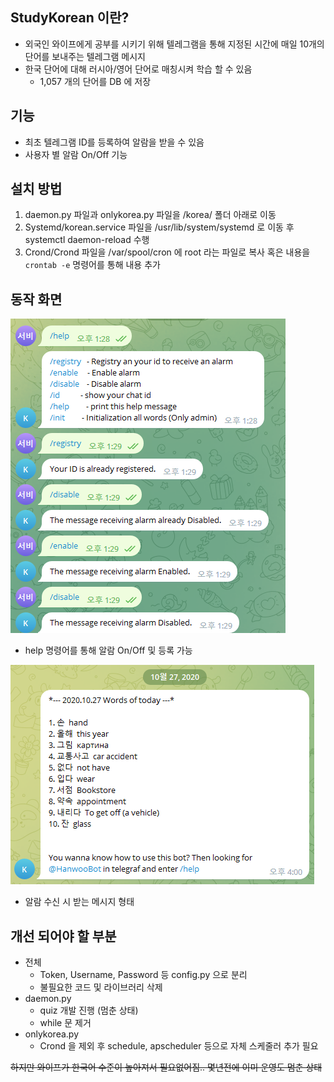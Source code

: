 ## StudyKorean 이란?
- 외국인 와이프에게 공부를 시키기 위해 텔레그램을 통해 지정된 시간에 매일 10개의 단어를 보내주는 텔레그램 메시지
- 한국 단어에 대해 러시아/영어 단어로 매칭시켜 학습 할 수 있음
  - 1,057 개의 단어를 DB 에 저장

## 기능
- 최초 텔레그램 ID를 등록하여 알람을 받을 수 있음
- 사용자 별 알람 On/Off 기능

## 설치 방법
1. daemon.py 파일과 onlykorea.py 파일을 /korea/ 폴더 아래로 이동
2. Systemd/korean.service 파일을 /usr/lib/system/systemd 로 이동 후 systemctl daemon-reload 수행
3. Crond/Crond 파일을 /var/spool/cron 에 root 라는 파일로 복사 혹은 내용을 `crontab -e` 명령어를 통해 내용 추가

## 동작 화면
![StudyKoreaHelp.png](./Images/StudyKoreaHelp.png)   
- help 명령어를 통해 알람 On/Off 및 등록 가능   

![StudyKoreaMsg.png](./Images/StudyKoreaMsg.png)   
- 알람 수신 시 받는 메시지 형태

## 개선 되어야 할 부분
- 전체
  - Token, Username, Password 등 config.py 으로 분리
  - 불필요한 코드 및 라이브러리 삭제
- daemon.py 
  - quiz 개발 진행 (멈춘 상태)
  - while 문 제거
- onlykorea.py
  - Crond 을 제외 후 schedule, apscheduler 등으로 자체 스케줄러 추가 필요
  
~~하지만 와이프가 한국어 수준이 높아져서 필요없어짐.. 몇년전에 이미 운영도 멈춘 상태~~
